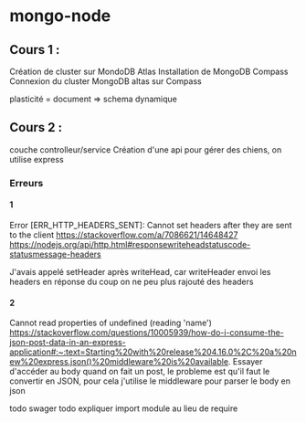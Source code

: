 # mongo-node

## Cours 1 :

Création de cluster sur MondoDB Atlas
Installation de MongoDB Compass
Connexion du cluster MongoDB altas sur Compass

plasticité = document => schema dynamique

## Cours 2 :

couche controlleur/service
Création d'une api pour gérer des chiens, on utilise express

### Erreurs

#### 1

Error [ERR_HTTP_HEADERS_SENT]: Cannot set headers after they are sent to the client
https://stackoverflow.com/a/7086621/14648427
https://nodejs.org/api/http.html#responsewriteheadstatuscode-statusmessage-headers

J'avais appelé setHeader après writeHead, car writeHeader envoi les headers en réponse du coup on ne peu plus rajouté des headers

#### 2

Cannot read properties of undefined (reading 'name')
https://stackoverflow.com/questions/10005939/how-do-i-consume-the-json-post-data-in-an-express-application#:~:text=Starting%20with%20release%204.16.0%2C%20a%20new%20express.json()%20middleware%20is%20available.
Essayer d'accéder au body quand on fait un post, le probleme est qu'il faut le convertir en JSON, pour cela j'utilise le middleware pour parser le body en json

todo swager
todo expliquer import module au lieu de require
